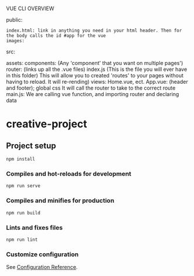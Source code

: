VUE CLI OVERVIEW

public:


	index.html: link in anything you need in your html header. Then for the body calls the id #app for the vue
	images:

src:


assets:
components: (Any 'component' that you want on multiple pages')
router: (links up all the .vue files)
	index.js (This is the  file you will ever have in this folder)
		This will allow you to created 'routes' to your pages without having to reload. It will re-rending)
views:
	Home.vue, ect.
App.vue: (header and footer); global css
	It will call the router to take to the correct route
main.js: We are calling vue function, and importing router and declaring data

# creative-project

## Project setup
```
npm install
```

### Compiles and hot-reloads for development
```
npm run serve
```

### Compiles and minifies for production
```
npm run build
```

### Lints and fixes files
```
npm run lint
```

### Customize configuration
See [Configuration Reference](https://cli.vuejs.org/config/).
